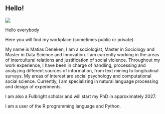 ## Hello!

![](https://komarev.com/ghpvc/?username=matdknu&style=flat-square&theme=tokyonight)


Hello everybody

Here you will find my workplace (sometimes public or private).

My name is Matias Deneken, I am a sociologist, Master in Sociology and Master in Data Science and Innovation. I am currently working in the areas of intercultural relations and justification of social violence.
Throughout my work experience, I have been in charge of handling, processing and analyzing different sources of information, from text mining to longitudinal surveys. 
My areas of interest are social psychology and computational social science. Currently, I am specializing in natural language processing and design of experiments.

I am also a Fulbright scholar and will start my PhD in approximately 2027. 

I am a user of the R programming language and Python.

